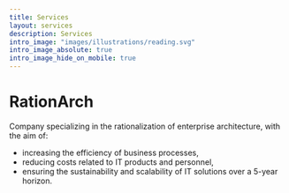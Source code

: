 ```yaml
---
title: Services
layout: services
description: Services
intro_image: "images/illustrations/reading.svg"
intro_image_absolute: true
intro_image_hide_on_mobile: true
---
```


# RationArch

Сompany specializing in the rationalization of enterprise architecture, with the aim of:
- increasing the efficiency of business processes,
- reducing costs related to IT products and personnel,
- ensuring the sustainability and scalability of IT solutions over a 5-year horizon.
